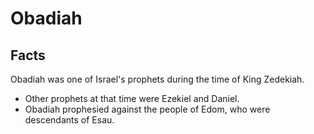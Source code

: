 # Obadiah

## Facts

Obadiah was one of Israel's prophets during the time of King Zedekiah.

* Other prophets at that time were Ezekiel and Daniel.
* Obadiah prophesied against the people of Edom, who were descendants of Esau.